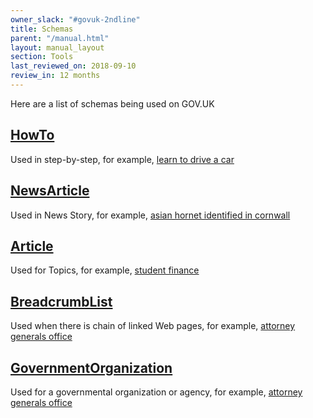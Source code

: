 ```yaml
---
owner_slack: "#govuk-2ndline"
title: Schemas
parent: "/manual.html"
layout: manual_layout
section: Tools
last_reviewed_on: 2018-09-10
review_in: 12 months
---
```


Here are a list of schemas being used on GOV.UK

## [HowTo][how-to]
Used in step-by-step, for example, [learn to drive a car][learn-to-drive-a-car]

[how-to]: https://schema.org/HowTo
[learn-to-drive-a-car]: https://www.gov.uk/learn-to-drive-a-car

## [NewsArticle][news-article]
Used in News Story, for example, [asian hornet identified in cornwall][hornet-news-story] 

[news-article]: https://schema.org/NewsArticle
[hornet-news-story]: https://www.gov.uk/government/news/asian-hornet-identified-in-cornwall

## [Article][article]
Used for Topics, for example, [student finance][student-finance]

[article]: https://schema.org/Article
[student-finance]: https://www.gov.uk/student-finance

## [BreadcrumbList][breadcumb-list] 
Used when there is chain of linked Web pages, for example, [attorney generals office][attorney-generals-office]

[breadcumb-list]: https://schema.org/BreadcrumbList
[attorney-generals-office]: https://www.gov.uk/government/organisations/attorney-generals-office

## [GovernmentOrganization][government-org]
Used for a governmental organization or agency, for example, [attorney generals office][attorney-generals-office]

[government-org]: https://schema.org/GovernmentOrganization

